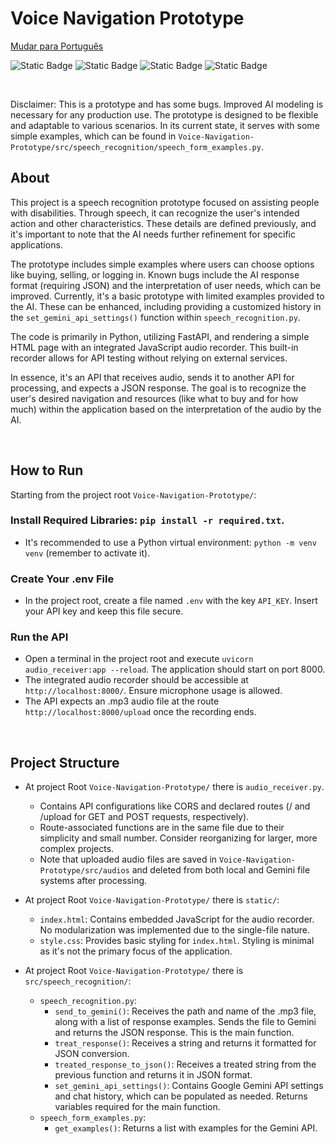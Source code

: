 # Voice Navigation Prototype

[Mudar para Português](./README_PTBR.md)

![Static Badge](https://img.shields.io/badge/Gemini-blue)
![Static Badge](https://img.shields.io/badge/Python-orange)
![Static Badge](https://img.shields.io/badge/FastApi-green)
![Static Badge](https://img.shields.io/badge/JSON-yellow)


<br>

Disclaimer: This is a prototype and has some bugs. Improved AI modeling is necessary for any production use. 
The prototype is designed to be flexible and adaptable to various scenarios. In its current state, it serves with some 
simple examples, which can be found in `Voice-Navigation-Prototype/src/speech_recognition/speech_form_examples.py`.

## About

This project is a speech recognition prototype focused on assisting people with disabilities. Through speech, it can 
recognize the user's intended action and other characteristics. These details are defined previously, and it's important to 
note that the AI needs further refinement for specific applications.

The prototype includes simple examples where users can choose options like buying, selling, or logging in. Known bugs 
include the AI response format (requiring JSON) and the interpretation of user needs, which can be improved. 
Currently, it's a basic prototype with limited examples provided to the AI. These can be enhanced, including providing a
customized history in the `set_gemini_api_settings()` function within `speech_recognition.py`.


The code is primarily in Python, utilizing FastAPI, and rendering a simple HTML page with an integrated JavaScript audio 
recorder. This built-in recorder allows for API testing without relying on external services.

In essence, it's an API that receives audio, sends it to another API for processing, and expects a JSON response. 
The goal is to recognize the user's desired navigation and resources (like what to buy and for how much) 
within the application based on the interpretation of the
audio by the AI.

<br>

## How to Run

Starting from the project root `Voice-Navigation-Prototype/`:


### Install Required Libraries: `pip install -r required.txt`.
* It's recommended to use a Python virtual environment: `python -m venv venv` (remember to activate it).


### Create Your .env File

* In the project root, create a file named `.env` with the key `API_KEY`. Insert your API key and keep this file secure.


### Run the API
* Open a terminal in the project root and execute `uvicorn audio_receiver:app --reload`. The application should start on port 8000.
* The integrated audio recorder should be accessible at `http://localhost:8000/`. Ensure microphone usage is allowed.
* The API expects an .mp3 audio file at the route `http://localhost:8000/upload` once the recording ends.

<br>

## Project Structure
* At project Root `Voice-Navigation-Prototype/` there is `audio_receiver.py`.
  * Contains API configurations like CORS and declared routes (/ and /upload for GET and POST requests, respectively).
  * Route-associated functions are in the same file due to their simplicity and small number. Consider reorganizing for larger, more complex projects.
  * Note that uploaded audio files are saved in `Voice-Navigation-Prototype/src/audios` and deleted from both local and Gemini file systems after processing.


* At project Root `Voice-Navigation-Prototype/` there is `static/`:
  * `index.html`: Contains embedded JavaScript for the audio recorder. No modularization was implemented due to the single-file nature.
  * `style.css`: Provides basic styling for `index.html`. Styling is minimal as it's not the primary focus of the application.


* At project Root `Voice-Navigation-Prototype/` there is `src/speech_recognition/`:
  * `speech_recognition.py`:
    * `send_to_gemini()`: Receives the path and name of the .mp3 file, along with a list of response examples. Sends the file to Gemini and returns the JSON response. This is the main function.
    * `treat_response()`: Receives a string and returns it formatted for JSON conversion.
    * `treated_response_to_json()`: Receives a treated string from the previous function and returns it in JSON format.
    * `set_gemini_api_settings()`: Contains Google Gemini API settings and chat history, which can be populated as needed. Returns variables required for the main function.
  * `speech_form_examples.py`:
    * `get_examples()`: Returns a list with examples for the Gemini API.